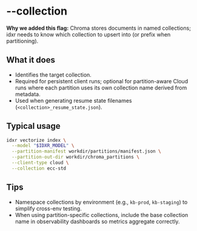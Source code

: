 # --collection

**Why we added this flag:** Chroma stores documents in named collections; idxr needs to know which collection to upsert into (or prefix when partitioning).

## What it does

- Identifies the target collection.
- Required for persistent client runs; optional for partition-aware Cloud runs where each partition uses its own collection name derived from metadata.
- Used when generating resume state filenames (`<collection>_resume_state.json`).

## Typical usage

```bash
idxr vectorize index \
  --model "$IDXR_MODEL" \
  --partition-manifest workdir/partitions/manifest.json \
  --partition-out-dir workdir/chroma_partitions \
  --client-type cloud \
  --collection ecc-std
```

## Tips

- Namespace collections by environment (e.g., `kb-prod`, `kb-staging`) to simplify cross-env testing.
- When using partition-specific collections, include the base collection name in observability dashboards so metrics aggregate correctly.
